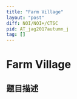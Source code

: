 ```yaml
---
title: "Farm Village"
layout: "post"
diff: NOI/NOI+/CTSC
pid: AT_jag2017autumn_j
tag: []
---
```


# Farm Village

## 题目描述

[problemUrl]: https://atcoder.jp/contests/jag2017autumn/tasks/jag2017autumn_j



